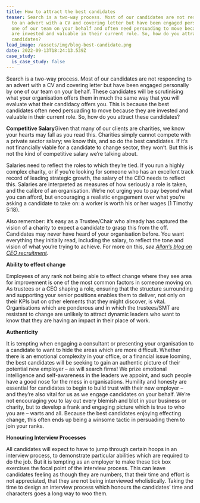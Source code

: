 ```yaml
---
title: How to attract the best candidates
teaser: Search is a two-way process. Most of our candidates are not responding
  to an advert with a CV and covering letter but have been engaged personally by
  one of our team on your behalf and often need persuading to move because they
  are invested and valuable in their current role. So, how do you attract these
  candidates?
lead_image: /assets/img/blog-best-candidate.png
date: 2022-09-13T18:24:13.539Z
case_study:
  is_case_study: false
---
```

Search is a two-way process. Most of our candidates are not responding to an advert with a CV and covering letter but have been engaged personally by one of our team on your behalf. These candidates will be scrutinising what your organisation offers them in much the same way that you will evaluate what their candidacy offers you. This is because the best candidates often need persuading to move because they are invested and valuable in their current role. So, how do you attract these candidates?

**Competitive Salary**Given that many of our clients are charities, we know your hearts may fall as you read this. Charities simply cannot compete with a private sector salary; we know this, and so do the best candidates. If it’s not financially viable for a candidate to change sector, they won’t. But this is not the kind of competitive salary we’re talking about.

Salaries need to reflect the roles to which they’re tied. If you run a highly complex charity, or if you’re looking for someone who has an excellent track record of leading strategic growth, the salary of the CEO needs to reflect this. Salaries are interpreted as measures of how seriously a role is taken, and the calibre of an organisation. We’re not urging you to pay beyond what you can afford, but encouraging a realistic engagement over what you’re asking a candidate to take on: a worker is worth his or her wages (1 Timothy 5:18).

Also remember: it’s easy as a Trustee/Chair who already has captured the vision of a charity to expect a candidate to grasp this from the off. Candidates may never have heard of your organisation before. You want everything they initially read, including the salary, to reflect the tone and vision of what you’re trying to achieve. For more on this, *see [Allan’s blog on CEO recruitment](https://carneliansearch.com/insights/what-boards-should-ask-search-firms/)*.

**Ability to effect change**

Employees of any rank not being able to effect change where they see area for improvement is one of the most common factors in someone moving on. As trustees or a CEO shaping a role, ensuring that the structure surrounding and supporting your senior positions enables them to deliver, not only on their KPIs but on other elements that they might discover, is vital. Organisations which are ponderous and in which the trustees/SMT are resistant to change are unlikely to attract dynamic leaders who want to know that they are having an impact in their place of work.

**Authenticity**

It is tempting when engaging a consultant or presenting your organisation to a candidate to want to hide the areas which are more difficult. Whether there is an emotional complexity in your office, or a financial issue looming, the best candidates will be seeking to gain an authentic picture of their potential new employer – as will search firms! We prize emotional intelligence and self-awareness in the leaders we appoint, and such people have a good nose for the mess in organisations. Humility and honesty are essential for candidates to begin to build trust with their new employer – and they’re also vital for us as we engage candidates on your behalf. We’re not encouraging you to lay out every blemish and blot in your business or charity, but to develop a frank and engaging picture which is true to who you are – warts and all. Because the best candidates enjoying effecting change, this often ends up being a winsome tactic in persuading them to join your ranks.

**Honouring Interview Processes**

All candidates will expect to have to jump through certain hoops in an interview process, to demonstrate particular abilities which are required to do the job. But it is tempting as an employer to make these tick box exercises the focal point of the interview process. This can leave candidates feeling as though they are numbers, that their time and effort is not appreciated, that they are not being interviewed wholistically. Taking the time to design an interview process which honours the candidates’ time and characters goes a long way to woo them.